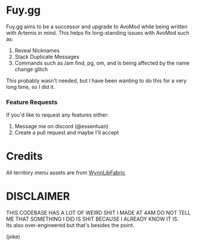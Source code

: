 # Fuy.gg
Fuy.gg aims to be a successor and upgrade to AvoMod while being written with Artemis in mind.
This helps fix long-standing issues with AvoMod such as:
1. Reveal Nicknames
2. Stack Duplicate Messages
3. Commands such as /am find, pg, om, and ls being affected by the name change glitch

This probably wasn't needed, but I have been wanting to do this for a very long time, so I did it.

### Feature Requests
If you'd like to request any features either:
1. Message me on discord (@essentuan)
2. Create a pull request and maybe I'll accept

# Credits
All territory menu assets are from [WynnLibFabric](https://github.com/nbcss/WynnLibFabric)

# DISCLAIMER
THIS CODEBASE HAS A LOT OF WEIRD SHIT I MADE AT 4AM DO NOT TELL ME THAT SOMETHING I DID IS SHIT BECAUSE I ALREADY KNOW IT IS.  
Its also over-engineered but that's besides the point.

(joke)